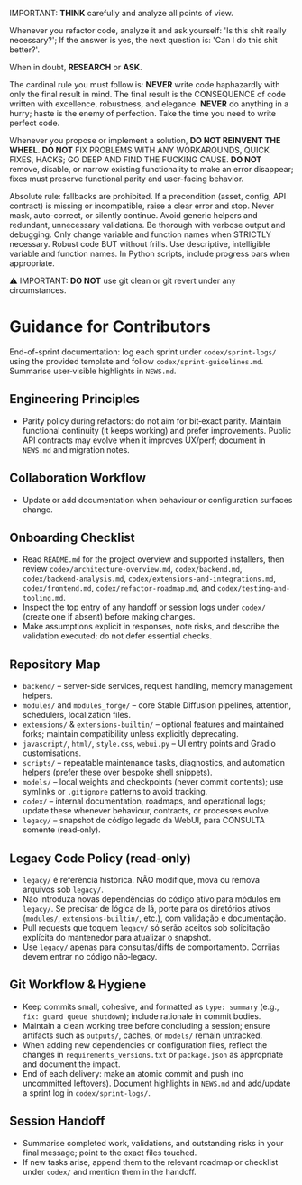 
IMPORTANT: **THINK** carefully and analyze all points of view.

Whenever you refactor code, analyze it and ask yourself: 'Is this shit really necessary?'; If the answer is yes, the next question is: 'Can I do this shit better?'.

When in doubt, **RESEARCH** or **ASK**.

The cardinal rule you must follow is: **NEVER** write code haphazardly with only the final result in mind. The final result is the CONSEQUENCE of code written with excellence, robustness, and elegance.
**NEVER** do anything in a hurry; haste is the enemy of perfection. Take the time you need to write perfect code.

Whenever you propose or implement a solution, **DO NOT REINVENT THE WHEEL**. 
**DO NOT** FIX PROBLEMS WITH ANY WORKAROUNDS, QUICK FIXES, HACKS; GO DEEP AND FIND THE FUCKING CAUSE.
**DO NOT** remove, disable, or narrow existing functionality to make an error disappear; fixes must preserve functional parity and user-facing behavior.

Absolute rule: fallbacks are prohibited. If a precondition (asset, config, API contract) is missing or incompatible, raise a clear error and stop. Never mask, auto-correct, or silently continue.
Avoid generic helpers and redundant, unnecessary validations.
Be thorough with verbose output and debugging.
Only change variable and function names when STRICTLY necessary.
Robust code BUT without frills.
Use descriptive, intelligible variable and function names.
In Python scripts, include progress bars when appropriate.

⚠️ IMPORTANT: **DO NOT** use git clean or git revert under any circumstances.

# Guidance for Contributors
End-of-sprint documentation: log each sprint under `codex/sprint-logs/` using the provided template and follow `codex/sprint-guidelines.md`. Summarise user‑visible highlights in `NEWS.md`.

## Engineering Principles
 - Parity policy during refactors: do not aim for bit‑exact parity. Maintain functional continuity (it keeps working) and prefer improvements. Public API contracts may evolve when it improves UX/perf; document in `NEWS.md` and migration notes.
 
## Collaboration Workflow
- Update or add documentation when behaviour or configuration surfaces change.

## Onboarding Checklist
- Read `README.md` for the project overview and supported installers, then review `codex/architecture-overview.md`, `codex/backend.md`, `codex/backend-analysis.md`, `codex/extensions-and-integrations.md`, `codex/frontend.md`, `codex/refactor-roadmap.md`, and `codex/testing-and-tooling.md`.
- Inspect the top entry of any handoff or session logs under `codex/` (create one if absent) before making changes.
- Make assumptions explicit in responses, note risks, and describe the validation executed; do not defer essential checks.

## Repository Map
- `backend/` – server-side services, request handling, memory management helpers.
- `modules/` and `modules_forge/` – core Stable Diffusion pipelines, attention, schedulers, localization files.
- `extensions/` & `extensions-builtin/` – optional features and maintained forks; maintain compatibility unless explicitly deprecating.
- `javascript/`, `html/`, `style.css`, `webui.py` – UI entry points and Gradio customisations.
- `scripts/` – repeatable maintenance tasks, diagnostics, and automation helpers (prefer these over bespoke shell snippets).
- `models/` – local weights and checkpoints (never commit contents); use symlinks or `.gitignore` patterns to avoid tracking.
- `codex/` – internal documentation, roadmaps, and operational logs; update these whenever behaviour, contracts, or processes evolve.
- `legacy/` – snapshot de código legado da WebUI, para CONSULTA somente (read‑only).

## Legacy Code Policy (read‑only)
- `legacy/` é referência histórica. NÃO modifique, mova ou remova arquivos sob `legacy/`.
- Não introduza novas dependências do código ativo para módulos em `legacy/`. Se precisar de lógica de lá, porte para os diretórios ativos (`modules/`, `extensions-builtin/`, etc.), com validação e documentação.
- Pull requests que toquem `legacy/` só serão aceitos sob solicitação explícita do mantenedor para atualizar o snapshot.
- Use `legacy/` apenas para consultas/diffs de comportamento. Corrijas devem entrar no código não‑legacy.

## Git Workflow & Hygiene
- Keep commits small, cohesive, and formatted as `type: summary` (e.g., `fix: guard queue shutdown`); include rationale in commit bodies.
- Maintain a clean working tree before concluding a session; ensure artifacts such as `outputs/`, caches, or `models/` remain untracked.
- When adding new dependencies or configuration files, reflect the changes in `requirements_versions.txt` or `package.json` as appropriate and document the impact.
- End of each delivery: make an atomic commit and push (no uncommitted leftovers). Document highlights in `NEWS.md` and add/update a sprint log in `codex/sprint-logs/`.

## Session Handoff
- Summarise completed work, validations, and outstanding risks in your final message; point to the exact files touched.
- If new tasks arise, append them to the relevant roadmap or checklist under `codex/` and mention them in the handoff.
